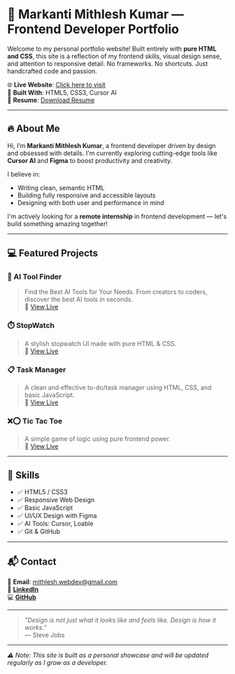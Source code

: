 # 🚀 Markanti Mithlesh Kumar — Frontend Developer Portfolio

Welcome to my personal portfolio website! Built entirely with **pure HTML and CSS**, this site is a reflection of my frontend skills, visual design sense, and attention to responsive detail. No frameworks. No shortcuts. Just handcrafted code and passion.

🌐 **Live Website**: [Click here to visit](https://mithlesh-fd.github.io/Portfolio)  
🧠 **Built With**: HTML5, CSS3, Cursor AI  
📄 **Resume**: [Download Resume](./resume.pdf)

---

## 🔥 About Me

Hi, I’m **Markanti Mithlesh Kumar**, a frontend developer driven by design and obsessed with details. I'm currently exploring cutting-edge tools like **Cursor AI** and **Figma** to boost productivity and creativity.

I believe in:
- Writing clean, semantic HTML
- Building fully responsive and accessible layouts
- Designing with both user and performance in mind

I'm actively looking for a **remote internship** in frontend development — let's build something amazing together!

---

## 💻 Featured Projects

### 🤖 AI Tool Finder
> Find the Best AI Tools for Your Needs. From creators to coders, discover the best AI tools in seconds.  
🔗 [View Live](https://mithlesh-95.github.io/AI-Tools/)

### ⏱️ StopWatch  
> A stylish stopwatch UI made with pure HTML & CSS.  
🔗 [View Live](https://mithlesh-fd.github.io/StopWatch)

### 📋 Task Manager  
> A clean and effective to-do/task manager using HTML, CSS, and basic JavaScript.  
🔗 [View Live](https://mithlesh-fd.github.io/Task-Manager)

### ❌⭕ Tic Tac Toe  
> A simple game of logic using pure frontend power.  
🔗 [View Live](https://mithlesh-fd.github.io/Tic-Tac-Toe)

---

## 🧰 Skills

- ✅ HTML5 / CSS3
- ✅ Responsive Web Design
- ✅ Basic JavaScript
- ✅ UI/UX Design with Figma
- ✅ AI Tools: Cursor, Loable
- ✅ Git & GitHub

---

## 📬 Contact

📧 **Email**: mithlesh.webdev@gmail.com  
🔗 [**LinkedIn**](https://www.linkedin.com/in/markanti-mithlesh-kumar-944309297)  
💻 [**GitHub**](https://github.com/Mithlesh-95)

---

> _"Design is not just what it looks like and feels like. Design is how it works."_  
> — Steve Jobs

---

_⚠️ Note: This site is built as a personal showcase and will be updated regularly as I grow as a developer._
